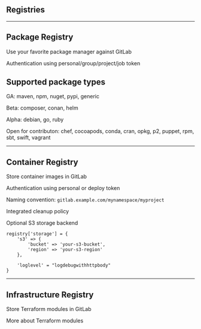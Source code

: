<!-- .slide: id="gitlab_registries" class="vertical-center" -->

<i class="fa-duotone fa-box-archive fa-8x fa-duotone-colors-inverted" style="float: right; color: grey;"></i>

## Registries

---

## Package Registry

<i class="fa-duotone fa-box-check fa-4x fa-duotone-colors" style="float: right;"></i>

Use your favorite package manager against GitLab [<i class="fa-solid fa-arrow-up-right-from-square"></i>](https://docs.gitlab.com/ee/user/packages/package_registry/index.html)

Authentication using personal/group/project/job token

## Supported package types

<i class="fa-duotone fa-circle-check fa-duotone-colors"></i> GA: maven, npm, nuget, pypi, generic

<i class="fa-duotone fa-circle-exclamation fa-duotone-colors"></i> Beta: composer, conan, helm

<i class="fa-duotone fa-flag fa-duotone-colors-inverted"></i> Alpha: debian, go, ruby

<i class="fa-duotone fa-hand-holding-medical fa-duotone-colors"></i> Open for contributon: chef, cocoapods, conda, cran, opkg, p2, puppet, rpm, sbt, swift, vagrant

---

## Container Registry

<i class="fa-duotone fa-container-storage fa-4x fa-duotone-colors-inverted" style="float: right;"></i>

Store container images in GitLab [<i class="fa-solid fa-arrow-up-right-from-square"></i>](https://docs.gitlab.com/ee/user/packages/container_registry/index.html)

Authentication using personal or deploy token

Naming convention: `gitlab.example.com/mynamespace/myproject`

Integrated cleanup policy

Optional S3 storage backend

```
registry['storage'] = {
    's3' => {
        'bucket' => 'your-s3-bucket',
        'region' => 'your-s3-region'
    },

    'loglevel' = "logdebugwithhttpbody"
}
```

---

## Infrastructure Registry

<i class="fa-duotone fa-box-taped fa-4x fa-duotone-colors" style="float: right;"></i>

Store Terraform modules in GitLab [<i class="fa-solid fa-arrow-up-right-from-square"></i>](https://docs.gitlab.com/ee/user/packages/infrastructure_registry/index.html)

More about Terraform modules [<i class="fa-solid fa-arrow-up-right-from-square"></i>](https://docs.gitlab.com/ee/user/packages/terraform_module_registry/index.html)
